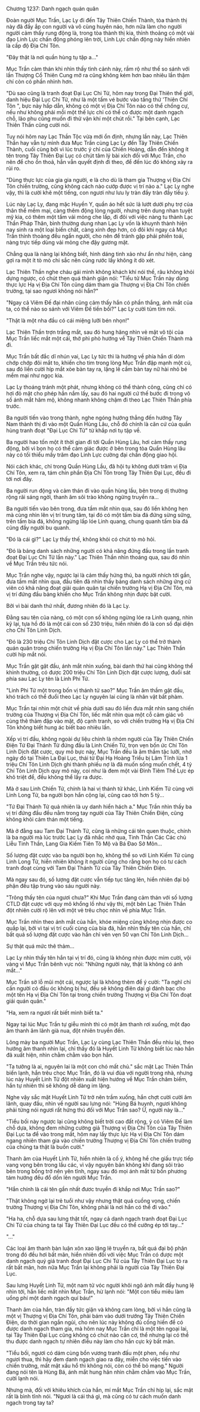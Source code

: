 




Chương 1237: Danh ngạch quán quân


Đoàn người Mục Trần, Lạc Ly đi đến Tây Thiên Chiến Thành, tòa thành thị này đã đầy ắp con người và vô cùng huyên náo, hơn nữa làm cho người người cảm thấy rung động là, trong tòa thành thị kia, thỉnh thoảng có một vài đạo Linh Lực chấn động phóng lên trời, Linh Lực chấn động này hiển nhiên là cấp độ Địa Chí Tôn.

"Đây thật là nơi quần hùng tụ tập a..."

Mục Trần cảm thán khi nhìn thấy tình cảnh này, rầm rộ như thế so sánh với lần Thượng Cổ Thiên Cung mở ra cũng không kém hơn bao nhiêu lần thậm chí còn có phần nhỉnh hơn.

"Dù sao cũng là tranh đoạt Đại Lục Chi Tử, hôm nay trong Đại Thiên thế giới, danh hiệu Đại Lục Chi Tử, như là một tấm vé bước vào tầng thứ 'Thiên Chí Tôn ", bực này hấp dẫn, không có một vị Địa Chí Tôn nào có thể chống cự, nếu như không phải mỗi một thế lực chỉ có thể có được một danh ngạch chỗ, lão phu cũng muốn đi thử vận khí một chút rồi." Tại bên cạnh, Lạc Thiên Thần cũng cười nói.

Tuy nói hôm nay Lạc Thần Tộc vừa mới ổn định, nhưng lần này, Lạc Thiên Thần hay vẫn tự mình đưa Mục Trần cùng Lạc Ly đến Tây Thiên Chiến Thành, cuối cùng bởi vì lúc trước ý chỉ của Chiến Hoàng, dẫn đến không ít tên trong Tây Thiên Đại Lục có chút tâm lý bài xích đối với Mục Trần, cho nên để cho ổn thoả, hắn vẫn quyết định đi theo, để đến lúc đó không xảy ra rủi ro.

"Dùng thực lực của gia gia người, e là cho dù là tham gia Thượng vị Địa Chí Tôn chiến trường, cũng không cách nào cướp được vị trí nào a." Lạc Ly nghe vậy, thì là cười khẽ một tiếng, con ngươi như lưu ly tràn đầy tràn đầy tiếu ý.

Lúc này Lạc Ly, đang mặc Huyền Y, quần áo hết sức lả lướt dưới phụ trợ của thân thể mềm mại, càng thêm động lòng người, nhưng trên dung nhan tuyệt mỹ kia, có thêm một tấm vải mỏng che lấp, đi đôi với việc nàng tu thành Lạc Thần Pháp Thân, bình thường dung nhan Lạc Ly vốn là khuynh thành hiện nay sinh ra một loại biến chất, càng xinh đẹp hơn, có đôi khi ngay cả Mục Trần thỉnh thoảng đều ngẩn người, cho nên để tránh gặp phải phiền toái, nàng trực tiếp dùng vải mỏng che đậy gương mặt.

Chẳng qua là nàng lại không biết, hình dáng tinh xảo như ẩn như hiện, càng gợi ra một ít tò mò chi sắc nên cũng rước lấy không ít dò xét.

Lạc Thiên Thần nghe cháu gái mình không khách khí nói thế, râu không khỏi dựng ngược, có chút thẹn quá thành giận nói: "Tiểu tử Mục Trần này dùng thực lực Hạ vị Địa Chí Tôn cũng dám tham gia Thượng vị Địa Chí Tôn chiến trường, tại sao ngươi không nói hắn?"

"Ngay cả Viêm Đế đại nhân cũng cảm thấy hắn có phần thắng, ánh mắt của ta, có thể nào so sánh với Viêm Đế tiền bối?" Lạc Ly cười tủm tỉm nói.

"Thật là một nha đầu có cái miệng lưỡi bén nhọn!"

Lạc Thiên Thần trợn trắng mắt, sau đó hung hăng nhìn vẻ mặt vô tội của Mục Trần liếc mắt một cái, thở phì phò hướng về Tây Thiên Chiến Thành mà đi.

Mục Trần bất đắc dĩ nhún vai, Lạc Ly tức thì là hướng về phía hắn dí dỏm chớp chớp đôi mắt to, khiến cho tim trong lòng Mục Trần đập mạnh một cú, sau đó liền cười híp mắt xòe bàn tay ra, lặng lẽ cầm bàn tay nữ hài nhỏ bé mềm mại như ngọc kia.

Lạc Ly thoáng tránh một phát, nhưng không có thể thành công, cũng chỉ có hơi đỏ mặt cho phép hắn nắm lấy, sau đó hai người cứ thế bước đi trong vô số ánh mắt hâm mộ, không nhanh không chậm đi theo Lạc Thiên Thần phía trước.

Ba người tiến vào trong thành, nghe ngóng hướng thẳng đến hướng Tây Nam thành thị đi vào một Quần Hùng Lâu, chỗ đó chính là căn cứ của quần hùng tranh đoạt "Đại Lục Chi Tử" từ khắp nơi tụ tập về.

Ba người hao tốn một ít thời gian đi tới Quần Hùng Lâu, hơi cảm thấy rung động, bởi vì bọn họ có thể cảm giác được ở bên trong tòa Quần Hùng lâu này có tối thiểu mấy trăm đạo Linh Lực cường đại chấn động giao hội.

Nói cách khác, chỉ trong Quần Hùng Lầu, đã hội tụ không dưới trăm vị Địa Chí Tôn, xem ra, tám chín phần Địa Chí Tôn trong Tây Thiên Đại Lục, đều đi tới nơi đây.

Ba người run động và cảm thán đi vào quần hùng lầu, bên trong dị thường rộng rãi sáng ngời, thanh âm sôi trào không ngừng truyền ra...

Ba người tiến vào bên trong, đưa tầm mắt nhìn qua, sau đó liền không hẹn mà cùng nhìn lên vị trí trung tâm, tại đó có một tấm bia đá đứng sừng sững, trên tấm bia đá, không ngừng lấp lóe Linh quang, chung quanh tấm bia đá cũng đầy người bu quanh.

"Đó là cái gì?" Lạc Ly thấy thế, không khỏi có chút tò mò hỏi.

"Đó là bảng danh sách những người có khả năng đứng đầu trong lần tranh đoạt Đại Lục Chi Tử lần này." Lạc Thiên Thần nhìn thoáng qua, sau đó nhìn về Mục Trần trêu tức nói.

Mục Trần nghe vậy, ngược lại là cảm thấy hứng thú, ba người nhích tới gần, đưa tầm mắt nhìn qua, đầu tiên đã nhìn thấy bảng danh sách những ứng cử viên có khả năng đoạt giải quán quân tại chiến trường Hạ vị Địa Chí Tôn, mà vị trí đứng đầu bảng khiến cho Mục Trần không nhịn được bật cười.

Bởi vì bài danh thứ nhất, đương nhiên đó là Lạc Ly.

Đằng sau tên của nàng, có một con số không ngừng lóe ra Linh quang, nhìn kỹ lại, tựa hồ đó là một cái con số 230 triệu, hiển nhiên đó là con số đại diện cho Chí Tôn Linh Dịch.

"Đó là 230 triệu Chí Tôn Linh Dịch đặt cược cho Lạc Ly có thể trở thành quán quân trong chiến trường Hạ vị Địa Chí Tôn lần này." Lạc Thiên Thần cười híp mắt nói.

Mục Trần gật gật đầu, ánh mắt nhìn xuống, bài danh thứ hai cũng không thể khinh thường, có được 200 triệu Chí Tôn Linh Dịch đặt cược lượng, đuổi sát phía sau Lạc Ly tên là Linh Phi Tử.

"Linh Phi Tử một trong bốn vị thánh tử sao?" Mục Trần âm thầm gật đầu, khó trách có thể đuổi theo Lạc Ly nguyên lai cũng là nhân vật bất phàm.

Mục Trần tại nhìn một chút về phía dưới sau đó liền đưa mắt nhìn sang chiến trường của Thượng vị Địa Chí Tôn, liếc mắt nhìn qua một cỗ cảm giác vô cùng thê thảm đập vào mặt, độ cạnh tranh, so với chiến trường Hạ vị Địa Chí Tôn không biết hung ác biết bao nhiêu lần.

Xếp vị trí đầu, không ngoài dự liệu chính là nhóm người của Tây Thiên Chiến Điện Tứ Đại Thánh Tử đứng đầu là Linh Chiến Tử, trọn vẹn bốn ức Chí Tôn Linh Dịch đặt cược, quy mô bực này, Mục Trần đều là âm thầm tặc lưỡi, nhớ ngày đó tại Thiên La Đại Lục, thái tử Đại Hạ Hoàng Triều bị Lâm Tĩnh lừa 1 triệu Chí Tôn Linh Dịch ghi thành phiếu nợ là đã muốn sống muốn chết, 4 tỷ Chí Tôn Linh Dịch quy mô này, coi như là đem một vài Đỉnh Tiêm Thế Lực ép khô triệt để, đều không thể lấy ra được.

Mà ở sau Linh Chiến Tử, chính là hai vị thánh tử khác, Linh Kiếm Tử cùng với Linh Long Tử, ba người bọn hắn cộng lại, cũng cao tới hơn 5 tỷ...

"Tứ Đại Thánh Tử quả nhiên là uy danh hiển hách a." Mục Trần nhìn thấy ba vị trí đứng đầu đều nằm trong tay người của Tây Thiên Chiến Điện, cũng không khỏi cảm thán một tiếng.

Mà ở đằng sau Tam Đại Thánh Tử, cũng là những cái tên quen thuộc, chính là ba người mà lúc trước Lạc Ly đã nhắc nhở qua, Tinh Thần Các Các chủ Liễu Tinh Thần, Lang Gia Kiếm Tiên Tô Mộ và Bá Đao Sở Môn...

Số lượng đặt cược vào ba người bọn họ, không thể so với Linh Kiếm Tử cùng Linh Long Tử, hiển nhiên không ít người cũng cho rằng bọn họ có tư cách tranh đoạt cùng với Tam Đại Thánh Tử của Tây Thiên Chiến Điện.

Mà ngay sau đó, số lượng đặt cược vẫn tiếp tục tăng lên, hiển nhiên đại bộ phận đều tập trung vào sáu người này.

"Trông thấy tên của ngươi chưa?" Khi Mục Trần đang cảm thán với số lượng CTLD đặt cược với quy mô khổng lồ như vậy thì, một bên Lạc Thiên Thần đột nhiên cười rộ lên với một vẻ trêu chọc nhìn về phía Mục Trần.

Mục Trần nhìn theo ánh mắt của hắn, khóe miệng cũng không nhịn được co quắp lại, bởi vì tại vị trí cuối cùng của bia đá, hắn nhìn thấy tên của hắn, chỉ bất quá số lượng đặt cược vào hắn chỉ vẻn vẹn 50 vạn Chí Tôn Linh Dịch...

Sự thật quá mức thê thảm...

Lạc Ly nhìn thấy tên hắn tại vị trí đó, cũng là không nhịn được mỉm cười, vội vàng vì Mục Trần bênh vực nói: "Những người này, thật là không có ánh mắt..."

Mục Trần sờ lỗ mũi một cái, ngược lại là không thèm để ý cười: "Ta nghĩ chỉ cần người có đầu óc không bị hư, đều sẽ không điên dại gì đánh bạc cho một tên Hạ vị Địa Chí Tôn tại trong chiến trường Thượng vị Địa Chí Tôn đoạt giải quán quân."

"Ha, xem ra ngươi rất biết mình biết ta."

Ngay tại lúc Mục Trần tự giễu mình thì có một âm thanh rơi xuống, một đạo âm thanh âm lãnh già nua, đột nhiên truyền đến.

Lông mày ba người Mục Trần, Lạc Ly cùng Lạc Thiên Thần đều nhíu lại, theo hướng âm thanh nhìn lại, chỉ thấy đó là Huyết Linh Tử không biết lúc nào hắn đã xuất hiện, nhìn chằm chằm vào bọn hắn.

"Ta tưởng là ai, nguyên lai là một con chó mất chủ." sắc mặt Lạc Thiên Thần biến lạnh, hắn trêu chọc Mục Trần, đó là vui đùa với người trong nhà, nhưng lúc này Huyết Linh Tử đột nhiên xuất hiện hướng về Mục Trần châm biếm, hắn tự nhiên thì sẽ không dễ dàng im lặng.

Nghe vậy sắc mặt Huyết Linh Tử trở nên trầm xuống, hắn chợt cười cười âm lãnh, quay đầu, nhìn về người sau lưng nói: "Hùng Bá huynh, ngươi không phải từng nói ngươi rất hứng thú đối với Mục Trần sao? Ừ, người này là..."

"Tiểu bối này ngược lại cũng không biết trời cao đất rộng, ỷ có Viêm Đế làm chỗ dựa, không đem những cường giả Thượng vị Địa Chí Tôn của Tây Thiên Đại Lục ta để vào trong mắt, hôm nay lấy thực lực Hạ vị Địa Chí Tôn dám ngang nhiên tham gia vào chiến trường Thượng vị Địa Chí Tôn chiến trường của chúng ta thật là buồn cười."

Thanh âm của Huyết Linh Tử, hiển nhiên là cố ý, không hề che giấu trực tiếp vang vọng bên trong lầu các, vì vậy nguyên bản không khí đang sôi trào bên trong bổng trở nên yên tĩnh, ngay sau đó mọi ánh mắt từ bốn phương tám hướng đều đổ dồn lên người Mục Trần.

"Hắn chính là cái tên gần nhất đươc truyền đi khắp nơi Mục Trần sao?"

"Thật không ngờ lại trẻ tuổi như vậy nhưng thật quá cuồng vọng, chiến trường Thượng vị Địa Chí Tôn, không phải là nơi hắn có thể đi vào."

"Ha ha, chỗ dựa sau lưng thật tốt, ngay cả danh ngạch tranh đoạt Đại Lục Chi Tử của chúng ta tại Tây Thiên Đại Lục đều có thể cưỡng ép tới tay..."

"..."

Các loại âm thanh bàn luận xôn xao lặng lẽ truyền ra, bất quá đại bộ phận trong đó đều hơi bất mãn, hiển nhiên đối với việc Mục Trần có được một danh ngạch quý giá tranh đoạt Đại Lục Chi Tử của Tây Thiên Đại Lục tỏ ra rất bất mãn, hơn nữa Mục Trần lại không phải là người của Tây Thiên Đại Lục.

Sau lưng Huyết Linh Tử, một nam tử vóc người khôi ngô ánh mắt đầy hung lệ nhìn tới, hắn liếc mắt nhìn Mục Trần, hừ lạnh nói: "Một con tiểu miêu làm uổng phí một danh ngạch quí báu!"

Thanh âm của hắn, tràn đầy tức giận và không cam lòng, bởi vì hắn cũng là một vị Thượng vị Địa Chí Tôn, phải bám vào dưới trướng Tây Thiên Chiến Điện, do thời gian ngắn ngủi, cho nên lúc này không đủ cống hiến để có được danh ngạch tham gia, mà hôm nay Mục Trần chỉ là một tên ngoại lai, tại Tây Thiên Đại Lục cũng không có chút nào căn cơ, thể nhưng lại có thể thu được danh ngạch tự nhiên điều này làm cho hắn cực kỳ bất mãn.

"Tiểu bối, ngươi có dám cùng bổn vương tranh đấu một phen, nếu như ngươi thua, thì hãy đem danh ngạch giao ra đây, miễn cho việc tiến vào chiến trường, mất mặt xấu hổ thì không nói, còn có thể bỏ mạng." Người đang nói tên là Hùng Bá, ánh mắt hung hãn nhìn chằm chằm vào Mục Trần, cười lạnh nói.

Nhưng mà, đối với khiêu khích của hắn, mí mắt Mục Trần chỉ híp lại, sắc mặt rất là bình tĩnh nói. "Ngươi là cái thá gì, mà cũng có tư cách muốn danh ngạch trong tay ta?




